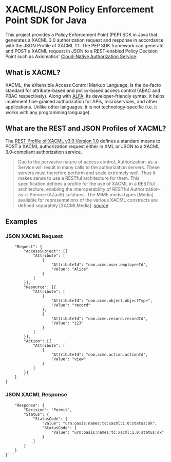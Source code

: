 # XACML/JSON Policy Enforcement Point SDK for Java
This project provides a Policy Enforcement Point (PEP) SDK in Java that generates a XACML 3.0 authorization request and response in accordance with the JSON Profile of XACML 1.1.
The PEP SDK framework can generate and POST a XACML request in JSON to a REST-enabled Policy Decision Point such as Axiomatics' [Cloud-Native Authorization Service](https://www.axiomatics.com/blog/cloud-native-authorization-engine-on-kubernetes-cluster-part-1/).
## What is XACML?
XACML, the eXtensible Access Control Markup Language, is the de-facto standard for attribute-based and policy-based access control (ABAC and PBAC respectively). Along with [ALFA](https://en.wikipedia.org/wiki/ALFA_(XACML)), its developer-friendly syntax, it helps implement fine-grained authorization for APIs, microservices, and other applications. Unlike other languages, it is not technology-specific (i.e. it works with any programming language).
## What are the REST and JSON Profiles of XACML?
The [REST Profile of XACML v3.0 Version 1.0](http://docs.oasis-open.org/xacml/xacml-rest/v1.0/xacml-rest-v1.0.html) defines a standard means to POST a XACML authorization request either in XML or JSON to a XACML 3.0-compliant authorization service.
> Due to the pervasive nature of access control, Authorization-as-a-Service will result in many calls to the authorization servers. These servers must therefore perform and scale extremely well. Thus it makes sense to use a RESTful architecture for them.
This specification defines a profile for the use of XACML in a RESTful architecture, enabling the interoperability of RESTful Authorization-as-a-Service (AZaaS) solutions. The MIME media types [Media] available for representations of the various XACML constructs are defined separately [XACMLMedia]. [source](http://docs.oasis-open.org/xacml/xacml-rest/v1.0/cos01/xacml-rest-v1.0-cos01.html#_Toc399235410)
## Examples
### JSON XACML Request
```json{
    "Request": {
        "AccessSubject": [{
            "Attribute": [
                {
                    "AttributeId": "com.acme.user.employeeId",
                    "Value": "Alice"
                }
            ]
        }],
        "Resource": [{
            "Attribute": [
                {
                    "AttributeId": "com.acme.object.objectType",
                    "Value": "record"
                },
                {
                    "AttributeId": "com.acme.record.recordId",
                    "Value": "123"
                }
            ]
        }],
        "Action": [{
            "Attribute": [
                {
                    "AttributeId": "com.acme.action.actionId",
                    "Value": "view"
                }
            ]
        }]
    }
}
```

### JSON XACML Response

```json{
    "Response": {
        "Decision": "Permit",
        "Status": {
            "StatusCode": {
                "Value": "urn:oasis:names:tc:xacml:1.0:status:ok",
                "StatusCode": {
                    "Value": "urn:oasis:names:tc:xacml:1.0:status:ok"
                }
            }
        }
    }
}```
